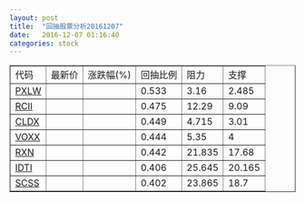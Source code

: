 ```yaml
---
layout: post
title:  "回抽股票分析20161207"
date:   2016-12-07 01:16:40
categories: stock
---
```

<script type="text/javascript">
var stockList = []
stockList.push('gb_pxlw');
stockList.push('gb_rcii');
stockList.push('gb_cldx');
stockList.push('gb_voxx');
stockList.push('gb_rxn');
stockList.push('gb_idti');
stockList.push('gb_scss');
</script>
<table border="1">
 <tr>
 <td>代码</td>
 <td>最新价</td>
 <td>涨跌幅(%)</td>
 <td>回抽比例</td>
 <td>阻力</td>
 <td>支撑</td>
</tr>
  <tr id="pxlw">
  <td><a href="http://stock.finance.sina.com.cn/usstock/quotes/PXLW.html" target="_blank">PXLW</a></td><td></td><td></td><td>0.533</td><td>3.16</td><td>2.485</td></tr>
  <tr id="rcii">
  <td><a href="http://stock.finance.sina.com.cn/usstock/quotes/RCII.html" target="_blank">RCII</a></td><td></td><td></td><td>0.475</td><td>12.29</td><td>9.09</td></tr>
  <tr id="cldx">
  <td><a href="http://stock.finance.sina.com.cn/usstock/quotes/CLDX.html" target="_blank">CLDX</a></td><td></td><td></td><td>0.449</td><td>4.715</td><td>3.01</td></tr>
  <tr id="voxx">
  <td><a href="http://stock.finance.sina.com.cn/usstock/quotes/VOXX.html" target="_blank">VOXX</a></td><td></td><td></td><td>0.444</td><td>5.35</td><td>4</td></tr>
  <tr id="rxn">
  <td><a href="http://stock.finance.sina.com.cn/usstock/quotes/RXN.html" target="_blank">RXN</a></td><td></td><td></td><td>0.442</td><td>21.835</td><td>17.68</td></tr>
  <tr id="idti">
  <td><a href="http://stock.finance.sina.com.cn/usstock/quotes/IDTI.html" target="_blank">IDTI</a></td><td></td><td></td><td>0.406</td><td>25.645</td><td>20.165</td></tr>
  <tr id="scss">
  <td><a href="http://stock.finance.sina.com.cn/usstock/quotes/SCSS.html" target="_blank">SCSS</a></td><td></td><td></td><td>0.402</td><td>23.865</td><td>18.7</td></tr>
</table>
